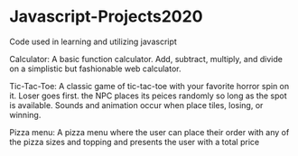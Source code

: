 # Javascript-Projects2020
Code used in learning and utilizing javascript

Calculator: A basic function calculator.  Add, subtract, multiply, and divide on a simplistic but fashionable web calculator.


Tic-Tac-Toe: A classic game of tic-tac-toe with your favorite horror spin on it.  Loser goes first. the NPC places its peices randomly so long as the spot is available.  Sounds and animation occur when place tiles, losing, or winning.

Pizza menu: A pizza menu where the user can place their order with any of the pizza sizes and topping and presents the user with a total price 
